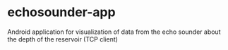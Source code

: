 # echosounder-app
Android application for visualization of data from the echo sounder about the depth of the reservoir (TCP client)
